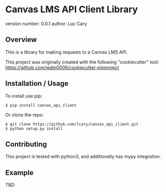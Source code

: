 Canvas LMS API Client Library
=============================

version number: 0.0.1
author: Luc Cary

Overview
--------

This is a library for making requests to a Canvas LMS API.

This project was originally created with the following "cookiecutter" tool:
https://github.com/wdm0006/cookiecutter-pipproject

Installation / Usage
--------------------

To install use pip:

    $ pip install canvas_api_client


Or clone the repo:

    $ git clone https://github.com/lcary/canvas_api_client.git
    $ python setup.py install
    
Contributing
------------

This project is tested with python3, and additionally has mypy integration.

Example
-------

TBD